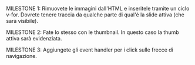  MILESTONE 1:
Rimuovete le immagini dall'HTML e inseritele tramite un ciclo v-for.
Dovrete tenere traccia da qualche parte di qual'è la slide attiva (che sarà visibile).

 MILESTONE 2:
Fate lo stesso con le thumbnail. In questo caso la thumb attiva sarà evidenziata.

 MILESTONE 3:
Aggiungete gli event handler per i click sulle frecce di navigazione.